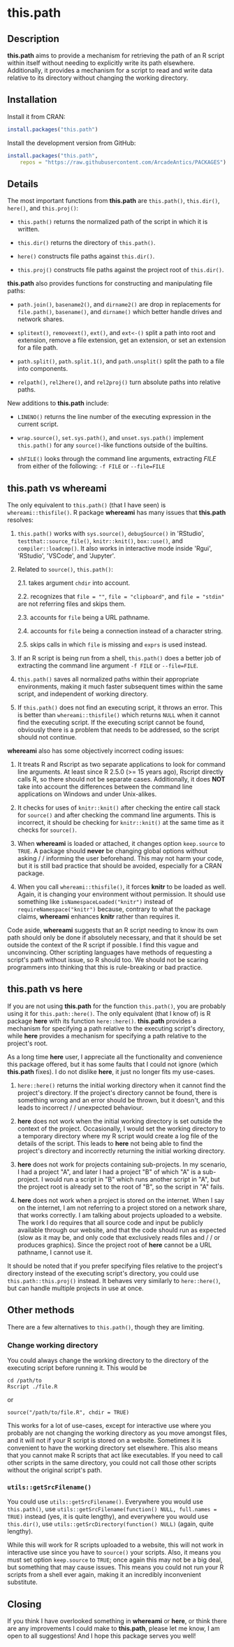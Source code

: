 # this.path

## Description

**this.path** aims to provide a mechanism for retrieving the path of an
R script within itself without needing to explicitly write its path
elsewhere. Additionally, it provides a mechanism for a script to read
and write data relative to its directory without changing the working
directory.

## Installation

Install it from CRAN:
```R
install.packages("this.path")
```

Install the development version from GitHub:
```R
install.packages("this.path",
    repos = "https://raw.githubusercontent.com/ArcadeAntics/PACKAGES")
```

## Details

The most important functions from **this.path** are `this.path()`,
`this.dir()`, `here()`, and `this.proj()`:

*   `this.path()` returns the normalized path of the script in which it is
    written.

*   `this.dir()` returns the directory of `this.path()`.

*   `here()` constructs file paths against `this.dir()`.

*   `this.proj()` constructs file paths against the project root of
    `this.dir()`.

**this.path** also provides functions for constructing and manipulating
file paths:

*  `path.join()`, `basename2()`, and `dirname2()` are drop in
    replacements for `file.path()`, `basename()`, and `dirname()` which
    better handle drives and network shares.

*   `splitext()`, `removeext()`, `ext()`, and `ext<-()` split a path
    into root and extension, remove a file extension, get an extension,
    or set an extension for a file path.

*   `path.split()`, `path.split.1()`, and `path.unsplit()` split the
    path to a file into components.

*   `relpath()`, `rel2here()`, and `rel2proj()` turn absolute paths
    into relative paths.

New additions to **this.path** include:

*   `LINENO()` returns the line number of the executing expression in
    the current script.

*   `wrap.source()`, `set.sys.path()`, and `unset.sys.path()` implement
    `this.path()` for any `source()`-like functions outside of the
    builtins.

*   `shFILE()` looks through the command line arguments, extracting
    *FILE* from either of the following: `-f FILE` or `--file=FILE`

## **this.path** vs **whereami**

The only equivalent to `this.path()` (that I have seen) is
`whereami::thisfile()`. R package **whereami** has many issues that
**this.path** resolves:

1.  `this.path()` works with `sys.source()`, `debugSource()` in
    'RStudio', `testthat::source_file()`, `knitr::knit()`,
    `box::use()`, and `compiler::loadcmp()`. It also works in
    interactive mode inside 'Rgui', 'RStudio', 'VSCode', and 'Jupyter'.

2.  Related to `source()`, `this.path()`:

    2.1. takes argument `chdir` into account.

    2.2. recognizes that `file = ""`, `file = "clipboard"`, and
         `file = "stdin"` are not referring files and skips them.

    2.3. accounts for `file` being a URL pathname.

    2.4. accounts for `file` being a connection instead of a character
         string.

    2.5. skips calls in which `file` is missing and `exprs` is used
         instead.

3.  If an R script is being run from a shell, `this.path()` does a
    better job of extracting the command line argument `-f FILE` or
    `--file=FILE`.

4.  `this.path()` saves all normalized paths within their appropriate
    environments, making it much faster subsequent times within the
    same script, and independent of working directory.

5.  If `this.path()` does not find an executing script, it throws an
    error. This is better than `whereami::thisfile()` which returns
    `NULL` when it cannot find the executing script. If the executing
    script cannot be found, obviously there is a problem that needs to
    be addressed, so the script should not continue.

**whereami** also has some objectively incorrect coding issues:

1.  It treats R and Rscript as two separate applications to look for
    command line arguments. At least since R 2.5.0 (>= 15 years ago),
    Rscript directly calls R, so there should not be separate cases.
    Additionally, it does **NOT** take into account the differences
    between the command line applications on Windows and under
    Unix-alikes.

2.  It checks for uses of `knitr::knit()` after checking the entire
    call stack for `source()` and after checking the command line
    arguments. This is incorrect, it should be checking for
    `knitr::knit()` at the same time as it checks for `source()`.

3.  When **whereami** is loaded or attached, it changes option
    `keep.source` to `TRUE`. A package should **never** be changing
    global options without asking / / informing the user beforehand.
    This may not harm your code, but it is still bad practice that
    should be avoided, especially for a CRAN package.

4.  When you call `whereami::thisfile()`, it forces **knitr** to be
    loaded as well. Again, it is changing your environment without
    permission. It should use something like
    `isNamespaceLoaded("knitr")` instead of `requireNamespace("knitr")`
    because, contrary to what the package claims, **whereami** enhances
    **knitr** rather than requires it.

Code aside, **whereami** suggests that an R script needing to know its
own path should only be done if absolutely necessary, and that it
should be set outside the context of the R script if possible. I find
this vague and unconvincing. Other scripting languages have methods of 
requesting a script's path without issue, so R should too. We should
not be scaring programmers into thinking that this is rule-breaking or
bad practice.

## **this.path** vs **here**

If you are not using **this.path** for the function `this.path()`, you
are probably using it for `this.path::here()`. The only equivalent
(that I know of) is R package **here** with its function
`here::here()`. **this.path** provides a mechanism for specifying a
path relative to the executing script's directory, while **here**
provides a mechanism for specifying a path relative to the project's
root.

As a long time **here** user, I appreciate all the functionality and
convenience this package offered, but it has some faults that I could
not ignore (which **this.path** fixes). I do not dislike **here**, it
just no longer fits my use-cases.

1.  `here::here()` returns the initial working directory when it cannot
    find the project's directory. If the project's directory cannot be
    found, there is something wrong and an error should be thrown, but
    it doesn't, and this leads to incorrect / / unexpected behaviour.

2.  **here** does not work when the initial working directory is set
    outside the context of the project. Occasionally, I would set the
    working directory to a temporary directory where my R script would
    create a log file of the details of the script. This leads to
    **here** not being able to find the project's directory and
    incorrectly returning the initial working directory.

3.  **here** does not work for projects containing sub-projects. In my 
    scenario, I had a project "A", and later I had a project "B" of
    which "A" is a sub-project. I would run a script in "B" which runs
    another script in "A", but the project root is already set to the
    root of "B", so the script in "A" fails.

4.  **here** does not work when a project is stored on the internet.
    When I say on the internet, I am not referring to a project stored
    on a network share, that works correctly. I am talking about
    projects uploaded to a website. The work I do requires that all
    source code and input be publicly available through our website,
    and that the code should run as expected (slow as it may be, and
    only code that exclusively reads files and / / or produces
    graphics). Since the project root of **here** cannot be a URL
    pathname, I cannot use it.

It should be noted that if you prefer specifying files relative to the
project's directory instead of the executing script's directory, you
could use `this.path::this.proj()` instead. It behaves very similarly
to `here::here()`, but can handle multiple projects in use at once.

## Other methods

There are a few alternatives to `this.path()`, though they are
limiting.

### Change working directory

You could always change the working directory to the directory of the
executing script before running it. This would be

```{bash}
cd /path/to
Rscript ./file.R
```

or

```{r}
source("/path/to/file.R", chdir = TRUE)
```

This works for a lot of use-cases, except for interactive use where you
probably are not changing the working directory as you move amongst
files, and it will not if your R script is stored on a website.
Sometimes it is convenient to have the working directory set elsewhere.
This also means that you cannot make R scripts that act like
executables. If you need to call other scripts in the same directory,
you could not call those other scripts without the original script's
path.

### `utils::getSrcFilename()`

You could use `utils::getSrcFilename()`. Everywhere you would use
`this.path()`, use
`utils::getSrcFilename(function() NULL, full.names = TRUE)` instead
(yes, it is quite lengthy), and everywhere you would use `this.dir()`,
use `utils::getSrcDirectory(function() NULL)` (again, quite lengthy).

While this will work for R scripts uploaded to a website, this will not
work in interactive use since you have to `source()` your scripts.
Also, it means you must set option `keep.source` to `TRUE`; once again
this may not be a big deal, but something that may cause issues. This
means you could not run your R scripts from a shell ever again, making
it an incredibly inconvenient substitute.

## Closing

If you think I have overlooked something in **whereami** or **here**,
or think there are any improvements I could make to **this.path**,
please let me know, I am open to all suggestions! And I hope this
package serves you well!
